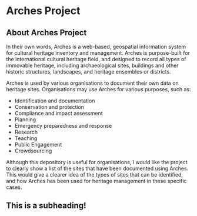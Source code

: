 # Arches Project

## About Arches Project

In their own words, Arches is a web-based, geospatial information system for cultural heritage inventory and management. Arches is purpose-built for the international cultural heritage field, and designed to record all types of immovable heritage, including archaeological sites, buildings and other historic structures, landscapes, and heritage ensembles or districts.

Arches is used by various organisations to document their own data on heritage sites. Organisations may use Arches for various purposes, such as:
- Identification and documentation
- Conservation and protection
- Compliance and impact assessment
- Planning
- Emergency preparedness and response
- Research
- Teaching
- Public Engagement
- Crowdsourcing

Although this depository is useful for organisations, I would like the project to clearly show a list of the sites that have been documented using Arches. This would give a clearer idea of the types of sites that can be identified, and how Arches has been used for heritage management in these specific cases.

## This is a subheading!